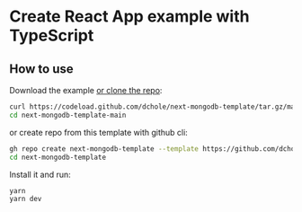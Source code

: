 # Create React App example with TypeScript

## How to use

Download the example [or clone the repo](https://github.com/dchole/next-mongodb-template):

```sh
curl https://codeload.github.com/dchole/next-mongodb-template/tar.gz/main | tar -xz
cd next-mongodb-template-main
```

or create repo from this template with github cli:

```sh
gh repo create next-mongodb-template --template https://github.com/dchole/next-mongodb-template
cd next-mongodb-template
```

Install it and run:

```sh
yarn
yarn dev
```
